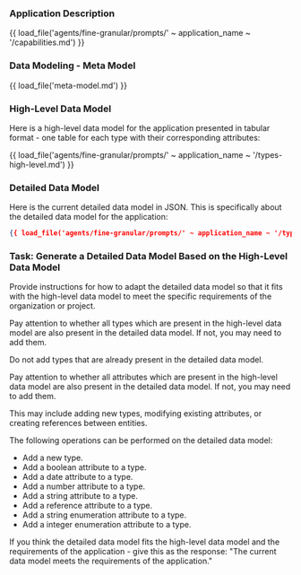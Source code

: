 ### Application Description

{{ load_file('agents/fine-granular/prompts/' ~ application_name ~ '/capabilities.md') }}

### Data Modeling - Meta Model

{{ load_file('meta-model.md') }}

### High-Level Data Model

Here is a high-level data model for the application presented in tabular format - one table for each type with their corresponding attributes:

{{ load_file('agents/fine-granular/prompts/' ~ application_name ~ '/types-high-level.md') }}

### Detailed Data Model

Here is the current detailed data model in JSON. This is specifically about the detailed data model for the application:

```json
{{ load_file('agents/fine-granular/prompts/' ~ application_name ~ '/types-detailed.json') }}
```

### Task: Generate a Detailed Data Model Based on the High-Level Data Model

Provide instructions for how to adapt the detailed data model so that it fits with the high-level data model to meet the specific requirements of the organization or project.

Pay attention to whether all types which are present in the high-level data model are also present in the detailed data model. If not, you may need to add them.

Do not add types that are already present in the detailed data model.

Pay attention to whether all attributes which are present in the high-level data model are also present in the detailed data model. If not, you may need to add them.

This may include adding new types, modifying existing attributes, or creating references between entities.

The following operations can be performed on the detailed data model:

* Add a new type.
* Add a boolean attribute to a type.
* Add a date attribute to a type.
* Add a number attribute to a type.
* Add a string attribute to a type.
* Add a reference attribute to a type.
* Add a string enumeration attribute to a type.
* Add a integer enumeration attribute to a type.

If you think the detailed data model fits the high-level data model and the requirements of the application - give this as the response: "The current data model meets the requirements of the application."

